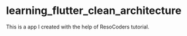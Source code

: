 # learning_flutter_clean_architecture
This is a app I created with the help of ResoCoders tutorial.
